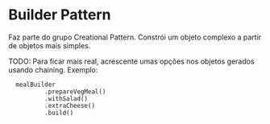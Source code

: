 # Builder Pattern

Faz parte do grupo Creational Pattern. Constrói um objeto complexo a partir de objetos mais simples.

TODO: Para ficar mais real, acrescente umas opções nos objetos gerados usando chaining. Exemplo:

      mealBuilder
              .prepareVegMeal()
              .withSalad()
              .extraCheese()
              .build()
